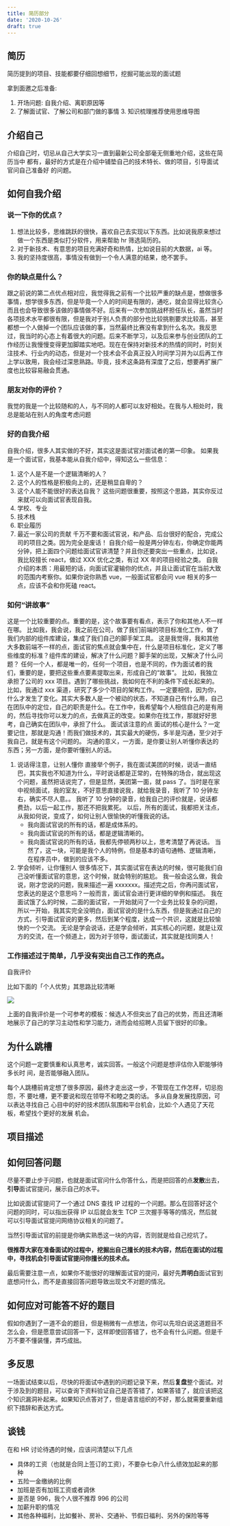 ```yaml
---
title: 简历部分
date: '2020-10-26'
draft: true
---
```


## 简历

简历提到的项目、技能都要仔细回想细节，挖掘可能出现的面试题

拿到面邀之后准备:

1. 开场问题: 自我介绍、离职原因等
2. 了解面试官、了解公司和部门做的事情 3. 知识梳理推荐使用思维导图

## 介绍自己

介绍自己时，切忌从自己大学实习一直到最新公司全部毫无侧重地介绍，这些在简历当中
都有，最好的方式是在介绍中铺垫自己的技术特长、做的项目，引导面试官问自己准备好
的问题。

## 如何自我介绍

### 说一下你的优点？

1. 想法比较多，思维跳跃的很快，喜欢自己去实现以下东西。比如说我原来想过做一个东西是类似打分软件，用来帮助 hr 筛选简历的。
2. 对于新技术、有意思的项目充满好奇和热情，比如说目前的大数据，ai 等。
3. 我的坚持度很高，事情没有做到一个令人满意的结果，绝不罢手。

### 你的缺点是什么？

跟之前说的第二点优点相对应，我觉得我之前有一个比较严重的缺点是，想做很多事情，想学很多东西，但是毕竟一个人的时间是有限的，通吃，就会显得比较贪心而且也会导致很多该做的事情做不好。后来有一次参加挑战杯担任队长，虽然当时各项技术水平都很有限，但是我对于别人负责的部分也比较挑剔要求比较高，甚至都想一个人做掉一个团队应该做的事，当然最终比赛没有拿到什么名次。我反思过，我当时的心态上有着很大的问题。后来不断学习，以及后来参与创业团队的工作经历让我慢慢变得更加脚踏实地吧。现在在保持对新技术的热情的同时，时刻关注技术、行业内的动态，但是对一个技术会不会真正投入时间学习并为以后再工作上学以致用，我会经过深思熟路。毕竟，技术这条路有深度了之后，想要再扩展广度也比较容易融会贯通。

### 朋友对你的评价？

我觉的我是一个比较随和的人，与不同的人都可以友好相处。在我与人相处时，我总是能站在别人的角度考虑问题

### 好的自我介绍

自我介绍，很多人其实做的不好，其实这是面试官对面试者的第一印象。
如果我是一个面试官，我基本能从自我介绍中，得知这么一些信息：

1. 这个人是不是一个逻辑清晰的人？
2. 这个人的性格是积极向上的，还是稍显自卑的？
3. 这个人能不能很好的表达自我？
   这些问题很重要，按照这个思路，其实你反过来就可以向面试官表现自我。
4. 学校、专业
5. 技术栈
6. 职业履历
7. 最近一家公司的贡献
   千万不要和面试官说，和产品、后台很好的配合，完成公司的项目之类。因为完全是废话！
   自我介绍一般是两分钟左右，你确定你能两分钟，把上面四个问题给面试官讲清楚？并且你还要突出一些重点，比如说，我比较擅长 react，做过 XXX 优化之类，有过 XX 年的项目经验之类。
   自我介绍的本质：用最短的话，向面试官灌输你的优点，并且让面试官在当前大致的范围内考察你。如果你说你熟悉 vue，一般面试官都会问 vue 相关的多一点，应该不会和你死磕 react。

### 如何“讲故事”

这是一个比较重要的点。重要的是，这个故事要有看点，表示了你和其他人不一样在哪。
比如我，我会说，我之前在公司，做了我们前端的项目标准化工作，做了我们内部的组件库建设，集成了我们自己的脚手架工具。
这是我觉得，我和其他大多数前端不一样的点，面试官的焦点就会集中在，什么是项目标准化，定义了哪些维度的标准？组件库的建设，解决了什么问题？脚手架的出现，又解决了什么问题？
任何一个人，都是唯一的，任何一个项目，也是不同的，作为面试者的我们，重要的是，要把这些重点要素提取出来，形成自己的“故事”。
比如，我独立承担了公司的 xxx 项目。遇到了哪些挑战，我如何在不利的条件下成长起来的。
比如，我通过 xxx 渠道，研究了多少个项目的架构工作。
一定要相信，因为你，什么才发生了变化。其实大多数人是一个被动的状态，不知道自己有什么用，自己在团队中的定位，自己的职责是什么。在工作中，我希望每个人相信自己的是有用的，然后寻找你可以发力的点，去做真正的改变。如果你在找工作，那就好好思考，自己确实在团队中，承担了什么。
面试该注意的点
面试的核心是什么？一定要记住，那就是沟通！而我们做技术的，其实最大的硬伤，多半是沟通，至少对于我自己，就是有这个问题的。
沟通的意义，一方面，是你要让别人听懂你表达的东西；另一方面，是你要听懂别人的话。

1. 说话得注意，让别人懂你
   直接举个例子，我在面试美团的时候，说话一直结巴，其实我也不知道为什么，平时说话都是正常的，在特殊的场合，就出现这个问题，虽然把话说完了，但是显然，美团第一面，就 pass 了。当时是在家中视频面试，我的室友，不好意思直接说我，就给我录音，我听了 10 分钟左右，确实不尽人意。。
   我听了 10 分钟的录音，给我自己的评价就是，说话都费劲，以后一起工作，那还不把我累死。
   以后，所有的面试，我都把关注点，从我如何说，变成了，如何让别人很愉快的听懂我说的话。
   - 我向面试官说的所有的话，都是成体系的。
   - 我向面试官说的所有的话，都是逻辑清晰的。
   - 我向面试官说的所有的话，我都先停顿两秒以上，思考清楚了再说话。
     当然了，这一块，可能是我个人的特例，但是基本的语句通畅、逻辑清晰，在程序员中，做到的应该不多。
2. 学会倾听，让你懂别人
   很多情况下，其实面试官在表达的时候，很可能我们自己没听懂面试官的意思，这个时候，就会特别的尴尬。
   我一般会这么做，我会说，刚才您说的问题，我来描述一遍 xxxxxxx。描述完之后，你再问面试官，您表达的是这个意思吗？一般而言，面试官会进行更详细的举例和描述。
   我在面试饿了么的时候，二面的面试官，一开始就问了一个业务比较复杂的问题，所以一开始，我其实完全没明白，面试官说的是什么东西，但是我通过自己的方式，引导面试官说的更多，然后到某个程度，达成一个共识，这就是比较愉快的一个交流。
   无论是学会说话，还是学会倾听，其实核心的问题，就是让双方的交流，在一个频道上，因为对于领导，面试面试，其实就是找同类人！

### 工作描述过于简单，几乎没有突出自己工作的亮点。

自我评价

比如下面的「个人优势」其思路比较清晰

![](https://s0.lgstatic.com/i/image2/M01/AE/01/CgoB5l3fQpiARBw3AACnI5eQGok547.png)

上面的自我评价是一个可参考的模板：候选人不但突出了自己的优势，而且还清晰地展示了自己的学习主动性和学习能力，进而会给招聘人员留下很好的印象。

## 为什么跳槽

这个问题一定要慎重和认真思考，诚实回答。一般这个问题是想评估你入职能够待多长时
间，是否能够融入团队。

每个人跳槽前肯定想了很多原因，最终才走出这一步，不管现在工作怎样，切忌抱怨，不 要吐槽，更不要说和现在领导不和睦之类的话。 多从自身发展找原因，可以表达寻找自己 心目中的好的技术团队氛围和平台机会，比如:个人遇见了天花板，希望找个更好的发展 机会。

## 项目描述

## 如何回答问题

尽量不要止步于问题，也就是面试官问什么你答什么，而是把回答的点**发散**出去，**引导**面试官提问，展示自己的水平。

比如说面试官提问了一个通过 DNS 查找 IP 过程的一个问题。那么在回答好这个问题的同时，可以指出获得 IP 以后就会发生 TCP 三次握手等等的情况，然后就可以引导面试官提问网络协议相关的问题了。

当然引导面试官的前提是你确实熟悉这一块的内容，否则就是给自己挖坑了。

**很推荐大家在准备面试的过程中，挖掘出自己擅长的技术内容，然后在面试的过程中，寻找机会引导面试官提问你擅长的技术点。**

最后需要注意一点，如果你不能很好的理解面试官的提问，最好先**弄明白**面试官到底想问什么，而不是直接回答问题导致出现文不对题的情况。

## 如何应对可能答不好的题目

假如你遇到了一道不会的题目，但是稍微有一点想法，你可以先坦白说这道题目不怎么会，但是愿意尝试回答一下，这样即使回答错了，也不会有什么问题。但是千万不要不懂装懂，弄巧成拙。

## 多反思

一场面试结束以后，尽快的将面试中遇到的问题记录下来，然后**复盘**整个面试。对于涉及到的题目，可以查询下资料验证自己是否答错了，如果答错了，就应该把这个知识漏洞补起来。如果知识点答对了，但是语言组织的不好，那么就需要重新组织下措辞和表达方式。

## 谈钱

在和 HR 讨论待遇的时候，应该问清楚以下几点

- 具体的工资（也就是合同上签订的工资），不要杂七杂八什么绩效加起来的那种
- 五险一金缴纳的比例
- 加班是否有加班工资或者调休
- 是否是 996，我个人很不推荐 996 的公司
- 加薪升职的情况
- 其他各种福利，比如餐补、房补、交通补、节假日福利、另外的保险等等
